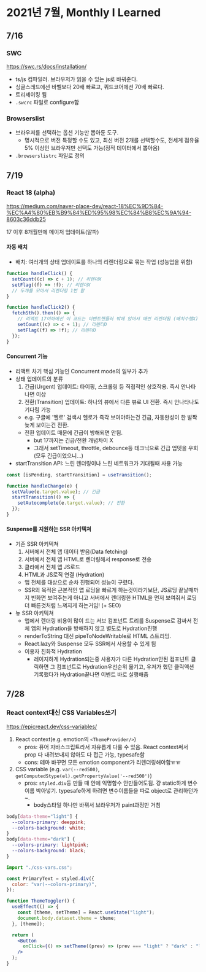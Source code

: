 # 2021년 7월, Monthly I Learned

## 7/16

### SWC

https://swc.rs/docs/installation/

- ts/js 컴파일러. 브라우저가 읽을 수 있는 js로 바꿔준다.
- 싱글스레드에선 바벨보다 20배 빠르고, 쿼드코어에선 70배 빠르다.
- 트리셰이킹 됨
- `.swcrc` 파일로 configure함

### Browserslist

- 브라우저를 선택하는 옵션 기능만 뽑아둔 도구.
  - 명시적으로 버전 특정할 수도 있고, 최신 버전 2개를 선택할수도, 전세계 점유율 5% 이상인 브라우저만 선택도 가능(정적 데이터에서 뽑아옴)
- `.browserslistrc` 파일로 정의

## 7/19

### React 18 (alpha)

https://medium.com/naver-place-dev/react-18%EC%9D%84-%EC%A4%80%EB%B9%84%ED%95%98%EC%84%B8%EC%9A%94-8603c36ddb25

17 이후 8개월만에 메이저 업데이트(알파)

#### 자동 배치

- 배치: 여러개의 상태 업데이트를 하나의 리렌더링으로 묶는 작업 (성능업을 위함)

```js
function handleClick() {
  setCount((c) => c + 1); // 리렌더X
  setFlag((f) => !f); // 리렌더X
  // 두개를 모아서 리렌더링 1번 함
}

function handleClick2() {
  fetchSth().then(() => {
    // 리액트 17이하에선 이 코드는 이벤트핸들러 밖에 있어서 매번 리렌더됨 (배치수행X) but 18부터는 자동배치 해줌. 다만 ReactDOM.render대신 ReactDOM.createRoot함수 써야함
    setCount((c) => c + 1); // 리렌더O
    setFlag((f) => !f); // 리렌더O
  });
}
```

#### Concurrent 기능

- 리액트 차기 핵심 기능인 Concurrent mode의 일부가 추가
- 상태 업데이트의 분류
  1. 긴급(Urgent) 업데이트: 타이핑, 스크롤링 등 직접적인 상호작용. 즉시 안나타나면 이상
  2. 전환(Transition) 업데이트: 하나의 뷰에서 다른 뷰로 UI 전환. 즉시 안나타나도 기다림 가능
  - e.g. 구글에 '헬로' 검색시 헬로가 즉각 보여야하는건 긴급, 자동완성이 한 발짝 늦게 보이는건 전환.
  - 전환 업데이트 때문에 긴급이 방해되면 안됨.
    - but 17까지는 긴급/전환 개념차이 X
    - 그래서 setTimeout, throttle, debounce등 테크닉으로 긴급 업뎃을 우회(모두 긴급이었으니...)
- startTransition API: 느린 렌더링이나 느린 네트워크가 기대될때 사용 가능

```js
const [isPending, startTransition] = useTransition();

function handleChange(e) {
  setValue(e.target.value); // 긴급
  startTransition(() => {
    setAutocomplete(e.target.value); // 전환
  });
}
```

#### Suspense를 지원하는 SSR 아키텍쳐

- 기존 SSR 아키텍쳐
  1. 서버에서 전체 앱 데이터 받음(Data fetching)
  2. 서버에서 전체 앱 HTML로 렌더링해서 response로 전송
  3. 클라에서 전체 앱 JS로드
  4. HTML과 JS로직 연결 (Hydration)
  - 앱 전체를 대상으로 순차 진행되어 성능이 구렸다.
  - SSR의 목적은 근본적인 앱 로딩을 빠르게 하는것이라기보단, JS로딩 끝날때까지 빈화면 보여주는게 아니고 서버에서 렌더링한 HTML을 먼저 보여줘서 로딩 더 빠른것처럼 느껴지게 하는거임! (+ SEO)
- 뉴 SSR 아키텍쳐
  - 앱에서 렌더링 비용이 많이 드는 서브 컴포넌트 트리를 Suspense로 감싸서 전체 앱의 Hydration을 방해하지 않고 별도로 Hydration진행
  - renderToString 대신 pipeToNodeWritable로 HTML 스트리밍.
  - React.lazy와 Suspense 모두 SSR에서 사용할 수 있게 됨
  - 이용자 친화적 Hydration
    - 레이지하게 Hydration되는중 사용자가 다른 Hydration안된 컴포넌트 클릭하면 그 컴포넌트로 Hydration우선순위 옮기고, 유저가 했던 클릭액션 기록했다가 Hydration끝나면 이벤트 바로 실행해줌

## 7/28

### React context대신 CSS Variables쓰기

https://epicreact.dev/css-variables/

1. React context(e.g. emotion의 `<ThemeProvider/>`)
   - pros: 퓨어 자바스크립트라서 자유롭게 다룰 수 있음. React context써서 prop 다 내려보내지 않아도 다 접근 가능, typesafe함
   - cons: 테마 바꾸면 모든 emotion component가 리렌더링해야함ㅠㅠ
2. CSS variable (e.g. `var(--red500)`, `getComputedStype(el).getPropertyValue('--red500')`)
   - pros: `styled.div`등 만들 때 안에 익명함수 안만들어도됨. 걍 static하게 변수이름 박아넣기. typesafe하게 하려면 변수이름들을 따로 object로 관리하던가~.
     - body스타일 하나만 바꿔서 브라우저가 paint과정만 거침

```css
body[data-theme="light"] {
  --colors-primary: deeppink;
  --colors-background: white;
}
body[data-theme="dark"] {
  --colors-primary: lightpink;
  --colors-background: black;
}
```

```jsx
import "./css-vars.css";

const PrimaryText = styled.div({
  color: "var(--colors-primary)",
});

function ThemeToggler() {
  useEffect(() => {
    const [theme, setTheme] = React.useState("light");
    document.body.dataset.theme = theme;
  }, [theme]);

  return (
    <Button
      onClick={() => setTheme((prev) => (prev === "light" ? "dark" : "light"))}
    />
  );
}
```
